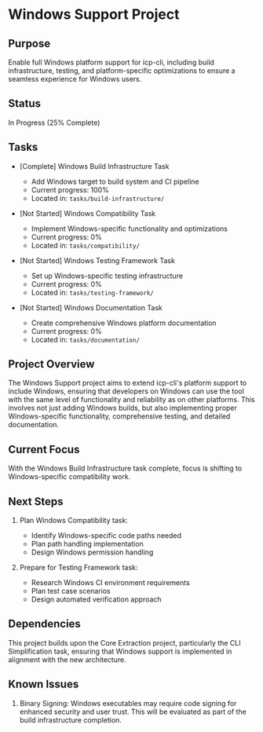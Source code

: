 # Windows Support Project

## Purpose

Enable full Windows platform support for icp-cli, including build infrastructure, testing, and platform-specific optimizations to ensure a seamless experience for Windows users.

## Status

In Progress (25% Complete)

## Tasks

- [Complete] Windows Build Infrastructure Task

  - Add Windows target to build system and CI pipeline
  - Current progress: 100%
  - Located in: `tasks/build-infrastructure/`

- [Not Started] Windows Compatibility Task

  - Implement Windows-specific functionality and optimizations
  - Current progress: 0%
  - Located in: `tasks/compatibility/`

- [Not Started] Windows Testing Framework Task

  - Set up Windows-specific testing infrastructure
  - Current progress: 0%
  - Located in: `tasks/testing-framework/`

- [Not Started] Windows Documentation Task
  - Create comprehensive Windows platform documentation
  - Current progress: 0%
  - Located in: `tasks/documentation/`

## Project Overview

The Windows Support project aims to extend icp-cli's platform support to include Windows, ensuring that developers on Windows can use the tool with the same level of functionality and reliability as on other platforms. This involves not just adding Windows builds, but also implementing proper Windows-specific functionality, comprehensive testing, and detailed documentation.

## Current Focus

With the Windows Build Infrastructure task complete, focus is shifting to Windows-specific compatibility work.

## Next Steps

1. Plan Windows Compatibility task:

   - Identify Windows-specific code paths needed
   - Plan path handling implementation
   - Design Windows permission handling

2. Prepare for Testing Framework task:
   - Research Windows CI environment requirements
   - Plan test case scenarios
   - Design automated verification approach

## Dependencies

This project builds upon the Core Extraction project, particularly the CLI Simplification task, ensuring that Windows support is implemented in alignment with the new architecture.

## Known Issues

1. Binary Signing: Windows executables may require code signing for enhanced security and user trust. This will be evaluated as part of the build infrastructure completion.
